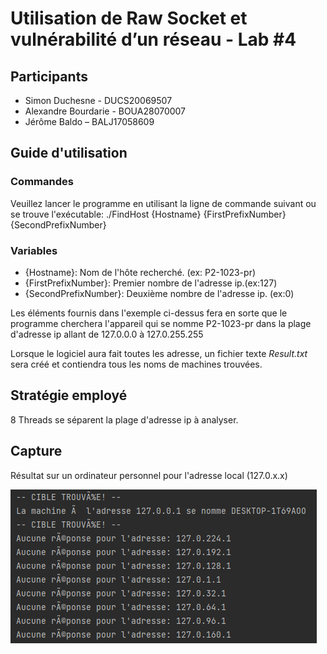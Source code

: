 # Utilisation de Raw Socket et vulnérabilité d’un réseau - Lab #4
## Participants

* Simon Duchesne - DUCS20069507
* Alexandre Bourdarie - BOUA28070007
*	Jérôme Baldo – BALJ17058609

## Guide d'utilisation

### Commandes

Veuillez lancer le programme en utilisant la ligne de commande suivant ou se trouve l'exécutable:
./FindHost {Hostname} {FirstPrefixNumber} {SecondPrefixNumber}

### Variables
* {Hostname}: Nom de l'hôte recherché. (ex: P2-1023-pr)
* {FirstPrefixNumber}: Premier nombre de l'adresse ip.(ex:127)
* {SecondPrefixNumber}: Deuxième nombre de l'adresse ip. (ex:0)

Les éléments fournis dans l'exemple ci-dessus fera en sorte que le programme cherchera l'appareil qui se nomme P2-1023-pr
dans la plage d'adresse ip allant de 127.0.0.0 à 127.0.255.255

Lorsque le logiciel aura fait toutes les adresse, un fichier texte *Result.txt* sera créé et contiendra tous les noms de 
machines trouvées.
## Stratégie employé

8 Threads se séparent la plage d'adresse ip à analyser.

## Capture
Résultat sur un ordinateur personnel pour l'adresse local (127.0.x.x)

![Résultat d'une recherche locale](./Capture/RechercheLocal.PNG)
